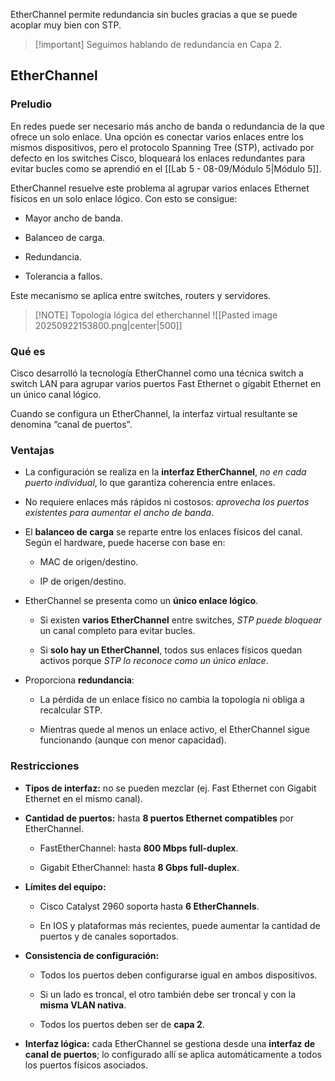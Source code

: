 EtherChannel permite redundancia sin bucles gracias a que se puede acoplar muy bien con STP.

> [!important] Seguimos hablando de redundancia en Capa 2.

## EtherChannel

### Preludio

En redes puede ser necesario más ancho de banda o redundancia de la que ofrece un solo enlace. Una opción es conectar varios enlaces entre los mismos dispositivos, pero el protocolo Spanning Tree (STP), activado por defecto en los switches Cisco, bloqueará los enlaces redundantes para evitar bucles como se aprendió en el [[Lab 5 - 08-09/Módulo 5|Módulo 5]].

EtherChannel resuelve este problema al agrupar varios enlaces Ethernet físicos en un solo enlace lógico. Con esto se consigue:

- Mayor ancho de banda.
    
- Balanceo de carga.
    
- Redundancia.
    
- Tolerancia a fallos.
    

Este mecanismo se aplica entre switches, routers y servidores.

> [!NOTE] Topología lógica del etherchannel
> ![[Pasted image 20250922153800.png|center|500]]

### Qué es

Cisco desarrolló la tecnología EtherChannel como una técnica switch a switch LAN para agrupar varios puertos Fast Ethernet o gigabit Ethernet en un único canal lógico.

Cuando se configura un EtherChannel, la interfaz virtual resultante se denomina “canal de puertos”.

### Ventajas

- La configuración se realiza en la **interfaz EtherChannel**, *no en cada puerto individual*, lo que garantiza coherencia entre enlaces.
    
- No requiere enlaces más rápidos ni costosos: *aprovecha los puertos existentes para aumentar el ancho de banda*.
    
- El **balanceo de carga** se reparte entre los enlaces físicos del canal. Según el hardware, puede hacerse con base en:
    
    - MAC de origen/destino.
        
    - IP de origen/destino.
        
- EtherChannel se presenta como un **único enlace lógico**.
    
    - Si existen **varios EtherChannel** entre switches, *STP puede bloquear* un canal completo para evitar bucles.
        
    - Si **solo hay un EtherChannel**, todos sus enlaces físicos quedan activos porque *STP lo reconoce como un único enlace*.
        
- Proporciona **redundancia**:
    
    - La pérdida de un enlace físico no cambia la topología ni obliga a recalcular STP.
        
    - Mientras quede al menos un enlace activo, el EtherChannel sigue funcionando (aunque con menor capacidad).

### Restricciones

- **Tipos de interfaz:** no se pueden mezclar (ej. Fast Ethernet con Gigabit Ethernet en el mismo canal).
    
- **Cantidad de puertos:** hasta **8 puertos Ethernet compatibles** por EtherChannel.
    
    - FastEtherChannel: hasta **800 Mbps full-duplex**.
        
    - Gigabit EtherChannel: hasta **8 Gbps full-duplex**.
        
- **Límites del equipo:**
    
    - Cisco Catalyst 2960 soporta hasta **6 EtherChannels**.
        
    - En IOS y plataformas más recientes, puede aumentar la cantidad de puertos y de canales soportados.
        
- **Consistencia de configuración:**
    
    - Todos los puertos deben configurarse igual en ambos dispositivos.
        
    - Si un lado es troncal, el otro también debe ser troncal y con la **misma VLAN nativa**.
        
    - Todos los puertos deben ser de **capa 2**.
        
- **Interfaz lógica:** cada EtherChannel se gestiona desde una **interfaz de canal de puertos**; lo configurado allí se aplica automáticamente a todos los puertos físicos asociados.
